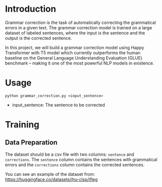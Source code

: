 # Introduction
Grammar correction is the task of automatically correcting the grammatical errors in a given text. The grammar correction model is trained on a large dataset of labeled sentences, where the input is the sentence and the output is the corrected sentence.

In this project, we will build a grammar correction model using Happy Transformer with T5 model which currently outperforms the human baseline on the General Language Understanding Evaluation (GLUE) benchmark – making it one of the most powerful NLP models in existence.

# Usage
```
python grammar_correction.py <input_sentence> 
```

- input_sentence: The sentence to be corrected

# Training
## Data Preparation
The dataset should be a csv file with two columns: `sentence` and `corrections`. The `sentence` column contains the sentences with grammatical errors and the `corrections` column contains the corrected sentences.

You can see an example of the dataset from: https://huggingface.co/datasets/jhu-clsp/jfleg

